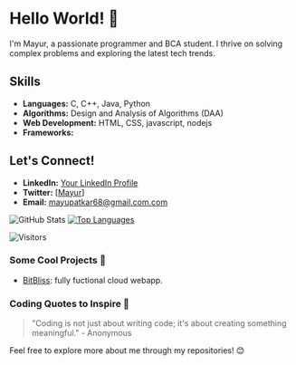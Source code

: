 # Hello World! 👋

I'm Mayur, a passionate programmer and BCA student. I thrive on solving complex problems and exploring the latest tech trends.

## Skills
- **Languages:** C, C++, Java, Python
- **Algorithms:** Design and Analysis of Algorithms (DAA)
- **Web Development:** HTML, CSS, javascript, nodejs
- **Frameworks:** 

## Let's Connect!
- **LinkedIn:** [Your LinkedIn Profile](link)
- **Twitter:** [[Mayur](https://x.com/mayurpatkar68?t=x81TllvAZ9pmkAUm9z53ag&s=08)]
- **Email:** mayupatkar68@gmail.com.com

![GitHub Stats](https://github-readme-stats.vercel.app/api?username=Mayur68&show_icons=true&theme=radical)
[![Top Languages](https://github-readme-stats.vercel.app/api/top-langs/?username=Mayur68&layout=compact&theme=radical)](https://github.com/Mayur68)

![Visitors](https://visitor-badge.glitch.me/badge?page_id=YourGitHubUsername.YourGitHubUsername)

### Some Cool Projects 🚀
- [BitBliss](link): fully fuctional cloud webapp.

### Coding Quotes to Inspire 🌟
> "Coding is not just about writing code; it's about creating something meaningful." - Anonymous

Feel free to explore more about me through my repositories! 😊
